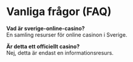 # Vanliga frågor (FAQ)

**Vad är sverige-online-casino?**  
En samling resurser för online casinon i Sverige.  

**Är detta ett officiellt casino?**  
Nej, detta är endast en informationsresurs.  
